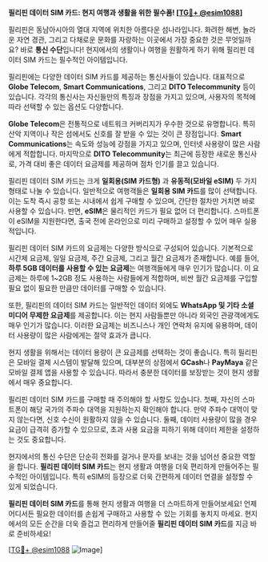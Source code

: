 **필리핀 데이터 SIM 카드: 현지 여행과 생활을 위한 필수품! [[TG💪+ @esim1088](https://t.me/s/esim1088)]**

필리핀은 동남아시아의 열대 지역에 위치한 아름다운 섬나라입니다. 화려한 해변, 놀라운 자연 경관, 그리고 다채로운 문화를 자랑하는 이곳에서 가장 중요한 것은 무엇일까요? 바로 **통신 수단**입니다! 현지에서의 생활이나 여행을 원활하게 하기 위해 필리핀 데이터 SIM 카드는 필수적인 아이템입니다.

필리핀에는 다양한 데이터 SIM 카드를 제공하는 통신사들이 있습니다. 대표적으로 **Globe Telecom**, **Smart Communications**, 그리고 **DITO Telecommunity** 등이 있습니다. 각각의 통신사는 자신들만의 특징과 장점을 가지고 있으며, 사용자의 목적에 따라 선택할 수 있는 옵션도 다양합니다.

**Globe Telecom**은 전통적으로 네트워크 커버리지가 우수한 것으로 유명합니다. 특히 산악 지역이나 작은 섬에서도 신호를 잘 받을 수 있는 것이 큰 장점입니다. **Smart Communications**는 속도와 성능에 강점을 가지고 있으며, 인터넷 사용량이 많은 사람에게 적합합니다. 마지막으로 **DITO Telecommunity**는 최근에 등장한 새로운 통신사로, 가격 대비 좋은 데이터 요금제를 제공하며 점차 인기를 끌고 있습니다.

필리핀 데이터 SIM 카드는 크게 **일회용(SIM 카드형)** 과 **유동적(모바일 eSIM)** 두 가지 형태로 나눌 수 있습니다. 일반적으로 여행객들은 **일회용 SIM 카드**를 많이 선택합니다. 이는 도착 즉시 공항 또는 시내에서 쉽게 구매할 수 있으며, 간단한 절차만 거치면 바로 사용할 수 있습니다. 반면, **eSIM**은 물리적인 카드가 필요 없어 더 편리합니다. 스마트폰이 eSIM을 지원한다면, 출국 전에 온라인으로 미리 구매하고 설정할 수 있어 매우 실용적입니다.

필리핀 데이터 SIM 카드의 요금제는 다양한 방식으로 구성되어 있습니다. 기본적으로 시간제 요금제, 일일 요금제, 주간 요금제, 그리고 월간 요금제가 존재합니다. 예를 들어, **하루 5GB 데이터를 사용할 수 있는 요금제**는 여행객들에게 매우 인기가 많습니다. 이 요금제는 하루에 1~2GB 정도 사용하는 사람들에게 적합하며, 비싼 월간 요금제를 구입할 필요 없이 필요한 만큼만 데이터를 구매할 수 있습니다.

또한, 필리핀의 데이터 SIM 카드는 일반적인 데이터 외에도 **WhatsApp 및 기타 소셜 미디어 무제한 요금제**를 제공합니다. 이는 현지 사람들뿐만 아니라 외국인 관광객에게도 매우 인기가 많습니다. 이러한 요금제는 비즈니스나 개인 연락처 유지에 유용하며, 데이터 사용량이 많은 사람에게는 절약 효과가 큽니다.

현지 생활을 위해서는 데이터 용량이 큰 요금제를 선택하는 것이 좋습니다. 특히 필리핀은 모바일 결제 시스템이 발달해 있으며, 대부분의 상점에서 **GCash**나 **PayMaya** 같은 모바일 결제 앱을 사용할 수 있습니다. 따라서 충분한 데이터를 보장받는 것이 현지 생활에서 매우 중요합니다.

필리핀 데이터 SIM 카드를 구매할 때 주의해야 할 사항도 있습니다. 첫째, 자신의 스마트폰이 해당 국가의 주파수 대역을 지원하는지 확인해야 합니다. 만약 주파수 대역이 맞지 않는다면, 신호 수신이 원활하지 않을 수 있습니다. 둘째, 데이터 사용량이 많을 경우 요금이 급격히 증가할 수 있으므로, 초과 사용 요금을 피하기 위해 데이터 제한을 설정하는 것도 중요합니다.

현지에서의 통신 수단은 단순히 전화를 걸거나 문자를 보내는 것을 넘어선 중요한 역할을 합니다. **필리핀 데이터 SIM 카드**는 현지 생활과 여행을 더욱 편리하게 만들어주는 필수적인 아이템입니다. 특히 eSIM의 등장으로 더욱 간편하게 데이터 연결을 설정할 수 있게 되었습니다.

**필리핀 데이터 SIM 카드**를 통해 현지 생활과 여행을 더 스마트하게 만들어보세요! 언제 어디서든 필요한 데이터를 손쉽게 구매하고 사용할 수 있는 기회를 놓치지 마세요. 현지에서의 모든 순간을 더욱 즐겁고 편리하게 만들어줄 **필리핀 데이터 SIM 카드**를 지금 바로 준비하세요!

[[TG💪+ @esim1088](https://t.me/s/esim1088) ![Image](https://i.postimg.cc/Y0z9fWf4/image.png)]